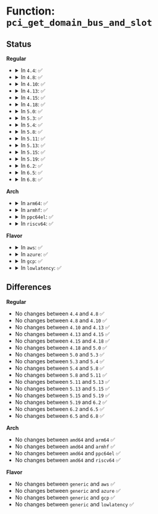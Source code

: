 # Function: <code>pci_get_domain_bus_and_slot</code>

## Status
<b>Regular</b>
<ul>
<li>
<details>
<summary>In <code>4.4</code>: ✅</summary>

```c
struct pci_dev *pci_get_domain_bus_and_slot(int domain, unsigned int bus, unsigned int devfn);
```

**Collision:** Unique Global

**Inline:** No

**Transformation:** False

**Instances:**

```
In drivers/pci/search.c (ffffffff8143ac80)
Location: drivers/pci/search.c:220
Inline: False
Direct callers:
  - drivers/pci/pcie/aer/aerdrv_core.c:aer_recover_work_func
  - drivers/iommu/amd_iommu_init.c:state_next
  - drivers/iommu/amd_iommu_init.c:state_next
  - drivers/gpu/vga/vgaarb.c:vga_arb_write
  - drivers/firmware/edd.c:edd_init
  - arch/x86/pci/irq.c:pcibios_irq_init
```
**Symbols:**

```
ffffffff8143ac80-ffffffff8143ad26: pci_get_domain_bus_and_slot (STB_GLOBAL)
```
</details>
</li>
<li>
<details>
<summary>In <code>4.8</code>: ✅</summary>

```c
struct pci_dev *pci_get_domain_bus_and_slot(int domain, unsigned int bus, unsigned int devfn);
```

**Collision:** Unique Global

**Inline:** No

**Transformation:** False

**Instances:**

```
In drivers/pci/search.c (ffffffff81486ba0)
Location: drivers/pci/search.c:224
Inline: False
Direct callers:
  - drivers/pci/pcie/aer/aerdrv_core.c:aer_recover_work_func
  - drivers/pci/iov.c:pci_iov_remove_virtfn
  - drivers/iommu/amd_iommu_init.c:state_next
  - drivers/iommu/amd_iommu_init.c:state_next
  - drivers/gpu/vga/vgaarb.c:vga_arb_write
  - drivers/firmware/edd.c:edd_init
  - arch/x86/pci/irq.c:pcibios_irq_init
```
**Symbols:**

```
ffffffff81486ba0-ffffffff81486c41: pci_get_domain_bus_and_slot (STB_GLOBAL)
```
</details>
</li>
<li>
<details>
<summary>In <code>4.10</code>: ✅</summary>

```c
struct pci_dev *pci_get_domain_bus_and_slot(int domain, unsigned int bus, unsigned int devfn);
```

**Collision:** Unique Global

**Inline:** No

**Transformation:** False

**Instances:**

```
In drivers/pci/search.c (ffffffff814a8350)
Location: drivers/pci/search.c:224
Inline: False
Direct callers:
  - drivers/pci/pcie/aer/aerdrv_core.c:aer_recover_work_func
  - drivers/pci/iov.c:pci_iov_remove_virtfn
  - drivers/iommu/amd_iommu_init.c:amd_iommu_init_pci
  - drivers/iommu/amd_iommu_init.c:amd_iommu_init_pci
  - drivers/gpu/vga/vgaarb.c:vga_arb_write
  - drivers/firmware/edd.c:edd_init
  - arch/x86/pci/irq.c:pcibios_irq_init
```
**Symbols:**

```
ffffffff814a8350-ffffffff814a83f1: pci_get_domain_bus_and_slot (STB_GLOBAL)
```
</details>
</li>
<li>
<details>
<summary>In <code>4.13</code>: ✅</summary>

```c
struct pci_dev *pci_get_domain_bus_and_slot(int domain, unsigned int bus, unsigned int devfn);
```

**Collision:** Unique Global

**Inline:** No

**Transformation:** False

**Instances:**

```
In drivers/pci/search.c (ffffffff814b22e0)
Location: drivers/pci/search.c:228
Inline: False
Direct callers:
  - drivers/pci/pcie/aer/aerdrv_core.c:aer_recover_work_func
  - drivers/pci/iov.c:pci_iov_remove_virtfn
  - drivers/iommu/amd_iommu.c:amd_iommu_int_thread
  - drivers/iommu/amd_iommu_init.c:amd_iommu_init_pci
  - drivers/iommu/amd_iommu_init.c:amd_iommu_init_pci
  - drivers/gpu/vga/vgaarb.c:vga_arb_write
  - arch/x86/pci/irq.c:pcibios_irq_init
```
**Symbols:**

```
ffffffff814b22e0-ffffffff814b237d: pci_get_domain_bus_and_slot (STB_GLOBAL)
```
</details>
</li>
<li>
<details>
<summary>In <code>4.15</code>: ✅</summary>

```c
struct pci_dev *pci_get_domain_bus_and_slot(int domain, unsigned int bus, unsigned int devfn);
```

**Collision:** Unique Global

**Inline:** No

**Transformation:** False

**Instances:**

```
In drivers/pci/search.c (ffffffff814f19d0)
Location: drivers/pci/search.c:228
Inline: False
Direct callers:
  - drivers/pci/pcie/aer/aerdrv_core.c:aer_recover_work_func
  - drivers/pci/iov.c:pci_iov_remove_virtfn
  - drivers/iommu/amd_iommu.c:amd_iommu_int_thread
  - drivers/iommu/amd_iommu_init.c:amd_iommu_init_pci
  - drivers/iommu/amd_iommu_init.c:amd_iommu_init_pci
  - drivers/gpu/vga/vgaarb.c:vga_arb_write
  - arch/x86/pci/irq.c:pcibios_irq_init
```
**Symbols:**

```
ffffffff814f19d0-ffffffff814f1a6d: pci_get_domain_bus_and_slot (STB_GLOBAL)
```
</details>
</li>
<li>
<details>
<summary>In <code>4.18</code>: ✅</summary>

```c
struct pci_dev *pci_get_domain_bus_and_slot(int domain, unsigned int bus, unsigned int devfn);
```

**Collision:** Unique Global

**Inline:** No

**Transformation:** False

**Instances:**

```
In drivers/pci/search.c (ffffffff81521c60)
Location: drivers/pci/search.c:229
Inline: False
Direct callers:
  - drivers/pci/quirks.c:quirk_gpu_hda
  - drivers/pci/pcie/aer.c:aer_recover_work_func
  - drivers/pci/iov.c:pci_iov_remove_virtfn
  - drivers/iommu/amd_iommu.c:amd_iommu_int_thread
  - drivers/iommu/amd_iommu_init.c:iommu_init_pci
  - drivers/iommu/amd_iommu_init.c:iommu_init_pci
  - drivers/gpu/vga/vgaarb.c:vga_arb_write
  - drivers/firmware/edd.c:edd_init
  - arch/x86/pci/irq.c:pcibios_irq_init
```
**Symbols:**

```
ffffffff81521c60-ffffffff81521cfd: pci_get_domain_bus_and_slot (STB_GLOBAL)
```
</details>
</li>
<li>
<details>
<summary>In <code>5.0</code>: ✅</summary>

```c
struct pci_dev *pci_get_domain_bus_and_slot(int domain, unsigned int bus, unsigned int devfn);
```

**Collision:** Unique Global

**Inline:** No

**Transformation:** False

**Instances:**

```
In drivers/pci/search.c (ffffffff81537a90)
Location: drivers/pci/search.c:229
Inline: False
Direct callers:
  - drivers/pci/quirks.c:quirk_gpu_hda
  - drivers/pci/pcie/aer.c:aer_recover_work_func
  - drivers/pci/iov.c:pci_iov_remove_virtfn
  - drivers/iommu/amd_iommu.c:amd_iommu_int_thread
  - drivers/iommu/amd_iommu_init.c:iommu_init_pci
  - drivers/iommu/amd_iommu_init.c:iommu_init_pci
  - drivers/gpu/vga/vgaarb.c:vga_arb_write
  - drivers/firmware/edd.c:edd_init
  - arch/x86/pci/irq.c:pcibios_irq_init
```
**Symbols:**

```
ffffffff81537a90-ffffffff81537b2d: pci_get_domain_bus_and_slot (STB_GLOBAL)
```
</details>
</li>
<li>
<details>
<summary>In <code>5.3</code>: ✅</summary>

```c
struct pci_dev *pci_get_domain_bus_and_slot(int domain, unsigned int bus, unsigned int devfn);
```

**Collision:** Unique Global

**Inline:** No

**Transformation:** False

**Instances:**

```
In drivers/pci/search.c (ffffffff81567430)
Location: drivers/pci/search.c:225
Inline: False
Direct callers:
  - drivers/pci/pcie/aer.c:aer_recover_work_func
  - drivers/pci/iov.c:pci_iov_remove_virtfn
  - drivers/iommu/amd_iommu.c:amd_iommu_int_thread
  - drivers/iommu/amd_iommu_init.c:iommu_init_pci
  - drivers/iommu/amd_iommu_init.c:iommu_init_pci
  - drivers/gpu/vga/vgaarb.c:vga_arb_write
  - drivers/firmware/edd.c:edd_init
  - arch/x86/pci/irq.c:pcibios_irq_init
```
**Symbols:**

```
ffffffff81567430-ffffffff815674cf: pci_get_domain_bus_and_slot (STB_GLOBAL)
```
</details>
</li>
<li>
<details>
<summary>In <code>5.4</code>: ✅</summary>

```c
struct pci_dev *pci_get_domain_bus_and_slot(int domain, unsigned int bus, unsigned int devfn);
```

**Collision:** Unique Global

**Inline:** No

**Transformation:** False

**Instances:**

```
In drivers/pci/search.c (ffffffff81588780)
Location: drivers/pci/search.c:224
Inline: False
Direct callers:
  - drivers/pci/pcie/aer.c:aer_recover_work_func
  - drivers/pci/iov.c:pci_iov_remove_virtfn
  - drivers/iommu/amd_iommu.c:amd_iommu_int_thread
  - drivers/iommu/amd_iommu_init.c:iommu_init_pci
  - drivers/iommu/amd_iommu_init.c:iommu_init_pci
  - drivers/gpu/vga/vgaarb.c:vga_arb_write
  - drivers/vfio/pci/vfio_pci_igd.c:vfio_pci_igd_init
  - drivers/vfio/pci/vfio_pci_igd.c:vfio_pci_igd_init
  - drivers/firmware/edd.c:edd_init
  - arch/x86/pci/irq.c:pcibios_irq_init
```
**Symbols:**

```
ffffffff81588780-ffffffff8158881f: pci_get_domain_bus_and_slot (STB_GLOBAL)
```
</details>
</li>
<li>
<details>
<summary>In <code>5.8</code>: ✅</summary>

```c
struct pci_dev *pci_get_domain_bus_and_slot(int domain, unsigned int bus, unsigned int devfn);
```

**Collision:** Unique Global

**Inline:** No

**Transformation:** False

**Instances:**

```
In drivers/pci/search.c (ffffffff8162f430)
Location: drivers/pci/search.c:230
Inline: False
Direct callers:
  - drivers/pci/pcie/aer.c:aer_recover_work_func
  - drivers/pci/iov.c:pci_iov_remove_virtfn
  - drivers/iommu/amd/iommu.c:amd_iommu_report_page_fault
  - drivers/iommu/amd/init.c:iommu_init_pci
  - drivers/iommu/amd/init.c:iommu_init_pci
  - drivers/gpu/vga/vgaarb.c:vga_arb_write
  - drivers/vfio/pci/vfio_pci_igd.c:vfio_pci_igd_cfg_init
  - drivers/vfio/pci/vfio_pci_igd.c:vfio_pci_igd_cfg_init
```
**Symbols:**

```
ffffffff8162f430-ffffffff8162f4cf: pci_get_domain_bus_and_slot (STB_GLOBAL)
```
</details>
</li>
<li>
<details>
<summary>In <code>5.11</code>: ✅</summary>

```c
struct pci_dev *pci_get_domain_bus_and_slot(int domain, unsigned int bus, unsigned int devfn);
```

**Collision:** Unique Global

**Inline:** No

**Transformation:** False

**Instances:**

```
In drivers/pci/search.c (ffffffff81654ac0)
Location: drivers/pci/search.c:230
Inline: False
Direct callers:
  - drivers/pci/pcie/aer.c:aer_recover_work_func
  - drivers/pci/iov.c:pci_iov_remove_virtfn
  - drivers/iommu/amd/iommu.c:amd_iommu_report_page_fault
  - drivers/iommu/amd/iommu.c:amd_iommu_report_rmp_fault
  - drivers/iommu/amd/iommu.c:amd_iommu_report_rmp_hw_error
  - drivers/iommu/amd/init.c:iommu_init_pci
  - drivers/iommu/amd/init.c:iommu_init_pci
  - drivers/gpu/vga/vgaarb.c:vga_arb_write
  - drivers/vfio/pci/vfio_pci_igd.c:vfio_pci_igd_cfg_init
  - drivers/vfio/pci/vfio_pci_igd.c:vfio_pci_igd_cfg_init
```
**Symbols:**

```
ffffffff81654ac0-ffffffff81654b5f: pci_get_domain_bus_and_slot (STB_GLOBAL)
```
</details>
</li>
<li>
<details>
<summary>In <code>5.13</code>: ✅</summary>

```c
struct pci_dev *pci_get_domain_bus_and_slot(int domain, unsigned int bus, unsigned int devfn);
```

**Collision:** Unique Global

**Inline:** No

**Transformation:** False

**Instances:**

```
In drivers/pci/search.c (ffffffff81637450)
Location: drivers/pci/search.c:228
Inline: False
Direct callers:
  - arch/x86/events/intel/uncore.c:uncore_pci_init
  - drivers/pci/pcie/aer.c:aer_recover_work_func
  - drivers/pci/iov.c:pci_iov_remove_virtfn
  - drivers/iommu/amd/init.c:iommu_init_pci
  - drivers/iommu/amd/init.c:iommu_init_pci
  - drivers/gpu/vga/vgaarb.c:vga_arb_write
  - drivers/vfio/pci/vfio_pci_igd.c:vfio_pci_igd_init
  - drivers/vfio/pci/vfio_pci_igd.c:vfio_pci_igd_init
  - drivers/firmware/edd.c:edd_device_register
  - arch/x86/pci/irq.c:pcibios_irq_init
```
**Symbols:**

```
ffffffff81637450-ffffffff81637545: pci_get_domain_bus_and_slot (STB_GLOBAL)
```
</details>
</li>
<li>
<details>
<summary>In <code>5.15</code>: ✅</summary>

```c
struct pci_dev *pci_get_domain_bus_and_slot(int domain, unsigned int bus, unsigned int devfn);
```

**Collision:** Unique Global

**Inline:** No

**Transformation:** False

**Instances:**

```
In drivers/pci/search.c (ffffffff816a76c0)
Location: drivers/pci/search.c:228
Inline: False
Direct callers:
  - arch/x86/events/intel/uncore.c:uncore_pci_init
  - drivers/pci/pcie/aer.c:aer_recover_work_func
  - drivers/pci/iov.c:pci_iov_remove_virtfn
  - drivers/acpi/viot.c:viot_get_iommu
  - drivers/iommu/amd/init.c:iommu_init_pci
  - drivers/iommu/amd/init.c:iommu_init_pci
  - drivers/gpu/vga/vgaarb.c:vga_arb_write
  - drivers/vfio/pci/vfio_pci_igd.c:vfio_pci_igd_init
  - drivers/vfio/pci/vfio_pci_igd.c:vfio_pci_igd_init
  - drivers/firmware/edd.c:edd_device_register
  - arch/x86/pci/irq.c:pcibios_irq_init
```
**Symbols:**

```
ffffffff816a76c0-ffffffff816a77bd: pci_get_domain_bus_and_slot (STB_GLOBAL)
```
</details>
</li>
<li>
<details>
<summary>In <code>5.19</code>: ✅</summary>

```c
struct pci_dev *pci_get_domain_bus_and_slot(int domain, unsigned int bus, unsigned int devfn);
```

**Collision:** Unique Global

**Inline:** No

**Transformation:** False

**Instances:**

```
In drivers/pci/search.c (ffffffff817ca0f0)
Location: drivers/pci/search.c:228
Inline: False
Direct callers:
  - arch/x86/events/intel/uncore.c:uncore_pci_init
  - drivers/pci/pcie/aer.c:aer_recover_work_func
  - drivers/pci/pcie/edr.c:edr_handle_event
  - drivers/pci/iov.c:pci_iov_remove_virtfn
  - drivers/pci/vgaarb.c:vga_arb_write
  - drivers/acpi/viot.c:viot_get_iommu
  - drivers/clk/x86/clk-fch.c:fch_clk_remove
  - drivers/clk/x86/clk-fch.c:fch_clk_probe
  - drivers/iommu/amd/init.c:iommu_init_pci
  - drivers/iommu/amd/init.c:iommu_init_pci
  - drivers/vfio/pci/vfio_pci_igd.c:vfio_pci_igd_init
  - drivers/vfio/pci/vfio_pci_igd.c:vfio_pci_igd_init
  - drivers/firmware/edd.c:edd_device_register
  - arch/x86/pci/irq.c:pcibios_irq_init
```
**Symbols:**

```
ffffffff817ca0f0-ffffffff817ca204: pci_get_domain_bus_and_slot (STB_GLOBAL)
```
</details>
</li>
<li>
<details>
<summary>In <code>6.2</code>: ✅</summary>

```c
struct pci_dev *pci_get_domain_bus_and_slot(int domain, unsigned int bus, unsigned int devfn);
```

**Collision:** Unique Global

**Inline:** No

**Transformation:** False

**Instances:**

```
In drivers/pci/search.c (ffffffff818e7ba0)
Location: drivers/pci/search.c:228
Inline: False
Direct callers:
  - arch/x86/events/intel/uncore.c:uncore_pci_init
  - arch/x86/events/intel/uncore_snbep.c:discover_upi_topology
  - arch/x86/events/intel/uncore_snbep.c:skx_upi_topology_cb
  - drivers/pci/pcie/aer.c:aer_recover_work_func
  - drivers/pci/pcie/edr.c:edr_handle_event
  - drivers/pci/iov.c:pci_iov_remove_virtfn
  - drivers/pci/vgaarb.c:vga_arb_write
  - drivers/acpi/viot.c:viot_get_iommu
  - drivers/clk/x86/clk-fch.c:fch_clk_remove
  - drivers/clk/x86/clk-fch.c:fch_clk_probe
  - drivers/iommu/amd/iommu.c:iommu_print_event
  - drivers/iommu/amd/iommu.c:iommu_print_event
  - drivers/iommu/amd/iommu.c:amd_iommu_report_page_fault
  - drivers/iommu/amd/init.c:iommu_init_pci
  - drivers/iommu/amd/init.c:iommu_init_pci
  - drivers/iommu/intel/svm.c:prq_event_thread
  - drivers/firmware/edd.c:edd_init
  - arch/x86/pci/irq.c:pcibios_irq_init
```
**Symbols:**

```
ffffffff818e7ba0-ffffffff818e7cb4: pci_get_domain_bus_and_slot (STB_GLOBAL)
```
</details>
</li>
<li>
<details>
<summary>In <code>6.5</code>: ✅</summary>

```c
struct pci_dev *pci_get_domain_bus_and_slot(int domain, unsigned int bus, unsigned int devfn);
```

**Collision:** Unique Global

**Inline:** No

**Transformation:** False

**Instances:**

```
In drivers/pci/search.c (ffffffff8192b1c0)
Location: drivers/pci/search.c:228
Inline: False
Direct callers:
  - arch/x86/events/intel/uncore.c:uncore_pci_init
  - arch/x86/events/intel/uncore_snbep.c:discover_upi_topology
  - arch/x86/events/intel/uncore_snbep.c:skx_upi_topology_cb
  - drivers/pci/pcie/aer.c:aer_recover_work_func
  - drivers/pci/pcie/edr.c:edr_handle_event
  - drivers/pci/iov.c:pci_iov_remove_virtfn
  - drivers/pci/vgaarb.c:vga_arb_write
  - drivers/acpi/viot.c:viot_get_iommu
  - drivers/clk/x86/clk-fch.c:fch_clk_remove
  - drivers/clk/x86/clk-fch.c:fch_clk_probe
  - drivers/iommu/amd/iommu.c:iommu_print_event
  - drivers/iommu/amd/iommu.c:iommu_print_event
  - drivers/iommu/amd/iommu.c:amd_iommu_report_page_fault
  - drivers/iommu/amd/init.c:iommu_init_pci
  - drivers/iommu/amd/init.c:iommu_init_pci
  - drivers/iommu/intel/svm.c:prq_event_thread
  - drivers/firmware/edd.c:edd_init
  - drivers/platform/x86/intel/pmc/core_ssram.c:pmc_core_ssram_init
  - arch/x86/pci/irq.c:pcibios_irq_init
```
**Symbols:**

```
ffffffff8192b1c0-ffffffff8192b2c3: pci_get_domain_bus_and_slot (STB_GLOBAL)
```
</details>
</li>
<li>
<details>
<summary>In <code>6.8</code>: ✅</summary>

```c
struct pci_dev *pci_get_domain_bus_and_slot(int domain, unsigned int bus, unsigned int devfn);
```

**Collision:** Unique Global

**Inline:** No

**Transformation:** False

**Instances:**

```
In drivers/pci/search.c (ffffffff81973a40)
Location: drivers/pci/search.c:228
Inline: False
Direct callers:
  - arch/x86/events/intel/uncore.c:uncore_pci_init
  - arch/x86/events/intel/uncore_snbep.c:discover_upi_topology
  - arch/x86/events/intel/uncore_snbep.c:skx_upi_topology_cb
  - drivers/pci/pcie/aer.c:aer_recover_work_func
  - drivers/pci/pcie/edr.c:edr_handle_event
  - drivers/pci/iov.c:pci_iov_remove_virtfn
  - drivers/pci/vgaarb.c:vga_arb_write
  - drivers/acpi/viot.c:viot_get_iommu
  - drivers/clk/x86/clk-fch.c:fch_clk_remove
  - drivers/clk/x86/clk-fch.c:fch_clk_probe
  - drivers/iommu/amd/iommu.c:iommu_print_event
  - drivers/iommu/amd/iommu.c:iommu_print_event
  - drivers/iommu/amd/iommu.c:amd_iommu_report_page_fault
  - drivers/iommu/amd/init.c:iommu_init_pci
  - drivers/iommu/amd/init.c:iommu_init_pci
  - drivers/iommu/intel/svm.c:prq_event_thread
  - drivers/firmware/edd.c:edd_init
  - arch/x86/pci/irq.c:pcibios_irq_init
```
**Symbols:**

```
ffffffff81973a40-ffffffff81973b43: pci_get_domain_bus_and_slot (STB_GLOBAL)
```
</details>
</li>
</ul>
<b>Arch</b>
<ul>
<li>
<details>
<summary>In <code>arm64</code>: ✅</summary>

```c
struct pci_dev *pci_get_domain_bus_and_slot(int domain, unsigned int bus, unsigned int devfn);
```

**Collision:** Unique Global

**Inline:** No

**Transformation:** False

**Instances:**

```
In drivers/pci/search.c (ffff8000106ecd10)
Location: drivers/pci/search.c:224
Inline: False
Direct callers:
  - drivers/pci/pcie/aer.c:aer_recover_work_func
  - drivers/pci/iov.c:pci_iov_remove_virtfn
  - drivers/pci/syscall.c:__arm64_sys_pciconfig_write
  - drivers/pci/syscall.c:__arm64_sys_pciconfig_read
  - drivers/gpu/vga/vgaarb.c:vga_arb_write
```
**Symbols:**

```
ffff8000106ecd10-ffff8000106ecdc0: pci_get_domain_bus_and_slot (STB_GLOBAL)
```
</details>
</li>
<li>
<details>
<summary>In <code>armhf</code>: ✅</summary>

```c
struct pci_dev *pci_get_domain_bus_and_slot(int domain, unsigned int bus, unsigned int devfn);
```

**Collision:** Unique Global

**Inline:** No

**Transformation:** False

**Instances:**

```
In drivers/pci/search.c (c0887f88)
Location: drivers/pci/search.c:224
Inline: False
Direct callers:
  - drivers/pci/iov.c:pci_iov_remove_virtfn
  - drivers/pci/syscall.c:__se_sys_pciconfig_write
  - drivers/pci/syscall.c:__se_sys_pciconfig_read
  - drivers/gpu/vga/vgaarb.c:vga_arb_write
```
**Symbols:**

```
c0887f88-c0888048: pci_get_domain_bus_and_slot (STB_GLOBAL)
```
</details>
</li>
<li>
<details>
<summary>In <code>ppc64el</code>: ✅</summary>

```c
struct pci_dev *pci_get_domain_bus_and_slot(int domain, unsigned int bus, unsigned int devfn);
```

**Collision:** Unique Global

**Inline:** No

**Transformation:** False

**Instances:**

```
In drivers/pci/search.c (c000000000868bb0)
Location: drivers/pci/search.c:224
Inline: False
Direct callers:
  - arch/powerpc/kernel/eeh.c:eeh_dev_break_write
  - arch/powerpc/kernel/eeh.c:eeh_dev_check_write
  - arch/powerpc/kernel/pci_dn.c:pci_remove_device_node_info
  - drivers/pci/iov.c:pci_iov_remove_virtfn
  - drivers/pci/syscall.c:__se_sys_pciconfig_write
  - drivers/pci/syscall.c:__se_sys_pciconfig_read
  - drivers/gpu/vga/vgaarb.c:vga_arb_write
```
**Symbols:**

```
c000000000868bb0-c000000000868cbc: pci_get_domain_bus_and_slot (STB_GLOBAL)
```
</details>
</li>
<li>
<details>
<summary>In <code>riscv64</code>: ✅</summary>

```c
struct pci_dev *pci_get_domain_bus_and_slot(int domain, unsigned int bus, unsigned int devfn);
```

**Collision:** Unique Global

**Inline:** No

**Transformation:** False

**Instances:**

```
In drivers/pci/search.c (ffffffe0004c1b98)
Location: drivers/pci/search.c:224
Inline: False
Direct callers:
  - drivers/pci/iov.c:pci_iov_remove_virtfn
  - drivers/gpu/vga/vgaarb.c:vga_arb_write
```
**Symbols:**

```
ffffffe0004c1b98-ffffffe0004c1c06: pci_get_domain_bus_and_slot (STB_GLOBAL)
```
</details>
</li>
</ul>
<b>Flavor</b>
<ul>
<li>
<details>
<summary>In <code>aws</code>: ✅</summary>

```c
struct pci_dev *pci_get_domain_bus_and_slot(int domain, unsigned int bus, unsigned int devfn);
```

**Collision:** Unique Global

**Inline:** No

**Transformation:** False

**Instances:**

```
In drivers/pci/search.c (ffffffff8157c610)
Location: drivers/pci/search.c:224
Inline: False
Direct callers:
  - drivers/pci/iov.c:pci_iov_remove_virtfn
  - drivers/iommu/amd_iommu.c:amd_iommu_int_thread
  - drivers/iommu/amd_iommu_init.c:iommu_init_pci
  - drivers/iommu/amd_iommu_init.c:iommu_init_pci
  - drivers/gpu/vga/vgaarb.c:vga_arb_write
  - drivers/firmware/edd.c:edd_init
  - arch/x86/pci/irq.c:pcibios_irq_init
```
**Symbols:**

```
ffffffff8157c610-ffffffff8157c6af: pci_get_domain_bus_and_slot (STB_GLOBAL)
```
</details>
</li>
<li>
<details>
<summary>In <code>azure</code>: ✅</summary>

```c
struct pci_dev *pci_get_domain_bus_and_slot(int domain, unsigned int bus, unsigned int devfn);
```

**Collision:** Unique Global

**Inline:** No

**Transformation:** False

**Instances:**

```
In drivers/pci/search.c (ffffffff8156b3e0)
Location: drivers/pci/search.c:224
Inline: False
Direct callers:
  - drivers/pci/pcie/aer.c:aer_recover_work_func
  - drivers/pci/iov.c:pci_iov_remove_virtfn
  - drivers/iommu/amd_iommu.c:amd_iommu_int_thread
  - drivers/iommu/amd_iommu_init.c:iommu_init_pci
  - drivers/iommu/amd_iommu_init.c:iommu_init_pci
  - drivers/gpu/vga/vgaarb.c:vga_arb_write
  - drivers/vfio/pci/vfio_pci_igd.c:vfio_pci_igd_init
  - drivers/vfio/pci/vfio_pci_igd.c:vfio_pci_igd_init
  - drivers/firmware/edd.c:edd_init
  - arch/x86/pci/irq.c:pcibios_irq_init
```
**Symbols:**

```
ffffffff8156b3e0-ffffffff8156b47f: pci_get_domain_bus_and_slot (STB_GLOBAL)
```
</details>
</li>
<li>
<details>
<summary>In <code>gcp</code>: ✅</summary>

```c
struct pci_dev *pci_get_domain_bus_and_slot(int domain, unsigned int bus, unsigned int devfn);
```

**Collision:** Unique Global

**Inline:** No

**Transformation:** False

**Instances:**

```
In drivers/pci/search.c (ffffffff8157c4d0)
Location: drivers/pci/search.c:224
Inline: False
Direct callers:
  - drivers/pci/pcie/aer.c:aer_recover_work_func
  - drivers/pci/iov.c:pci_iov_remove_virtfn
  - drivers/iommu/amd_iommu.c:amd_iommu_int_thread
  - drivers/iommu/amd_iommu_init.c:iommu_init_pci
  - drivers/iommu/amd_iommu_init.c:iommu_init_pci
  - drivers/gpu/vga/vgaarb.c:vga_arb_write
  - drivers/vfio/pci/vfio_pci_igd.c:vfio_pci_igd_init
  - drivers/vfio/pci/vfio_pci_igd.c:vfio_pci_igd_init
  - drivers/firmware/edd.c:edd_init
  - arch/x86/pci/irq.c:pcibios_irq_init
```
**Symbols:**

```
ffffffff8157c4d0-ffffffff8157c56f: pci_get_domain_bus_and_slot (STB_GLOBAL)
```
</details>
</li>
<li>
<details>
<summary>In <code>lowlatency</code>: ✅</summary>

```c
struct pci_dev *pci_get_domain_bus_and_slot(int domain, unsigned int bus, unsigned int devfn);
```

**Collision:** Unique Global

**Inline:** No

**Transformation:** False

**Instances:**

```
In drivers/pci/search.c (ffffffff81596980)
Location: drivers/pci/search.c:224
Inline: False
Direct callers:
  - drivers/pci/pcie/aer.c:aer_recover_work_func
  - drivers/pci/iov.c:pci_iov_remove_virtfn
  - drivers/iommu/amd_iommu.c:amd_iommu_int_thread
  - drivers/iommu/amd_iommu_init.c:iommu_init_pci
  - drivers/iommu/amd_iommu_init.c:iommu_init_pci
  - drivers/gpu/vga/vgaarb.c:vga_arb_write
  - drivers/vfio/pci/vfio_pci_igd.c:vfio_pci_igd_init
  - drivers/vfio/pci/vfio_pci_igd.c:vfio_pci_igd_init
  - drivers/firmware/edd.c:edd_init
  - arch/x86/pci/irq.c:pcibios_irq_init
```
**Symbols:**

```
ffffffff81596980-ffffffff81596a1f: pci_get_domain_bus_and_slot (STB_GLOBAL)
```
</details>
</li>
</ul>

## Differences
<b>Regular</b>
<ul>
<li>
No changes between <code>4.4</code> and <code>4.8</code> ✅
</li>
<li>
No changes between <code>4.8</code> and <code>4.10</code> ✅
</li>
<li>
No changes between <code>4.10</code> and <code>4.13</code> ✅
</li>
<li>
No changes between <code>4.13</code> and <code>4.15</code> ✅
</li>
<li>
No changes between <code>4.15</code> and <code>4.18</code> ✅
</li>
<li>
No changes between <code>4.18</code> and <code>5.0</code> ✅
</li>
<li>
No changes between <code>5.0</code> and <code>5.3</code> ✅
</li>
<li>
No changes between <code>5.3</code> and <code>5.4</code> ✅
</li>
<li>
No changes between <code>5.4</code> and <code>5.8</code> ✅
</li>
<li>
No changes between <code>5.8</code> and <code>5.11</code> ✅
</li>
<li>
No changes between <code>5.11</code> and <code>5.13</code> ✅
</li>
<li>
No changes between <code>5.13</code> and <code>5.15</code> ✅
</li>
<li>
No changes between <code>5.15</code> and <code>5.19</code> ✅
</li>
<li>
No changes between <code>5.19</code> and <code>6.2</code> ✅
</li>
<li>
No changes between <code>6.2</code> and <code>6.5</code> ✅
</li>
<li>
No changes between <code>6.5</code> and <code>6.8</code> ✅
</li>
</ul>
<b>Arch</b>
<ul>
<li>
No changes between <code>amd64</code> and <code>arm64</code> ✅
</li>
<li>
No changes between <code>amd64</code> and <code>armhf</code> ✅
</li>
<li>
No changes between <code>amd64</code> and <code>ppc64el</code> ✅
</li>
<li>
No changes between <code>amd64</code> and <code>riscv64</code> ✅
</li>
</ul>
<b>Flavor</b>
<ul>
<li>
No changes between <code>generic</code> and <code>aws</code> ✅
</li>
<li>
No changes between <code>generic</code> and <code>azure</code> ✅
</li>
<li>
No changes between <code>generic</code> and <code>gcp</code> ✅
</li>
<li>
No changes between <code>generic</code> and <code>lowlatency</code> ✅
</li>
</ul>
